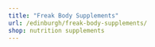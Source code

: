 ```yaml
---
title: "Freak Body Supplements"
url: /edinburgh/freak-body-supplements/
shop: nutrition supplements
---
```

